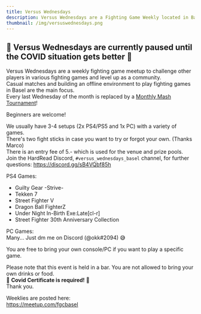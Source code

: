 ```yaml
---
title: Versus Wednesdays
description: Versus Wednesdays are a Fighting Game Weekly located in Basel, Switzerland.
thumbnail: /img/versuswednesdays.png
---
```

## 🚨 Versus Wednesdays are currently paused until the COVID situation gets better 🚨

Versus Wednesdays are a weekly fighting game meetup to challenge other players in various fighting games and level up as a community.\
Casual matches and building an offline environment to play fighting games in Basel are the main focus.\
Every last Wednesday of the month is replaced by a [Monthly Mash Tournament](/monthly-mash)!

Beginners are welcome!

We usually have 3-4 setups (2x PS4/PS5 and 1x PC) with a variety of games.\
There's two fight sticks in case you want to try or forgot your own. (Thanks Marco)\
There is an entry fee of 5.- which is used for the venue and prize pools.\
Join the HardRead Discord, `#versus_wednesdays_basel` channel, for further questions: <https://discord.gg/sB4VQbf85h>

PS4 Games:

* Guilty Gear -Strive-
* Tekken 7
* Street Fighter V
* Dragon Ball FighterZ
* Under Night In-Birth Exe:Late\[cl-r]
* Street Fighter 30th Anniversary Collection

PC Games:\
Many... Just dm me on Discord (@okk#2094) 😅

You are free to bring your own console/PC if you want to play a specific game.

Please note that this event is held in a bar. You are not allowed to bring your own drinks or food.\
🚨 **Covid Certificate is required!** 🚨\
Thank you.

Weeklies are posted here:\
<https://meetup.com/fgcbasel>